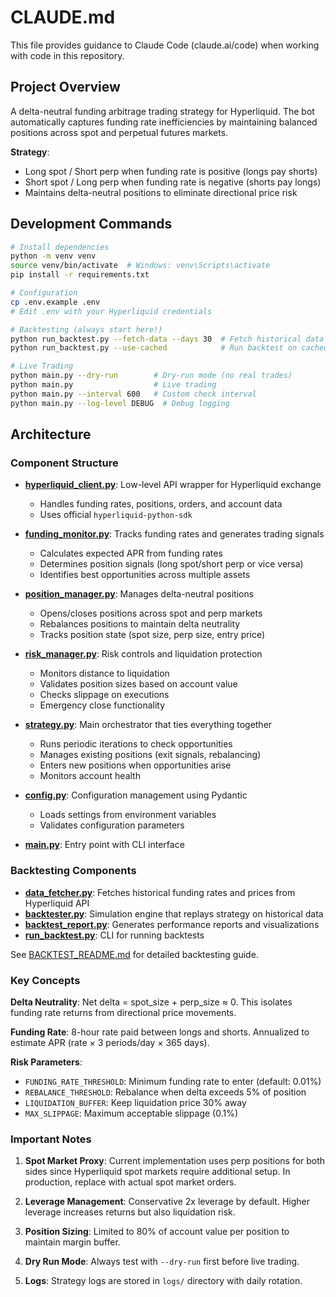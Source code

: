 # CLAUDE.md

This file provides guidance to Claude Code (claude.ai/code) when working with code in this repository.

## Project Overview

A delta-neutral funding arbitrage trading strategy for Hyperliquid. The bot automatically captures funding rate inefficiencies by maintaining balanced positions across spot and perpetual futures markets.

**Strategy**:
- Long spot / Short perp when funding rate is positive (longs pay shorts)
- Short spot / Long perp when funding rate is negative (shorts pay longs)
- Maintains delta-neutral positions to eliminate directional price risk

## Development Commands

```bash
# Install dependencies
python -m venv venv
source venv/bin/activate  # Windows: venv\Scripts\activate
pip install -r requirements.txt

# Configuration
cp .env.example .env
# Edit .env with your Hyperliquid credentials

# Backtesting (always start here!)
python run_backtest.py --fetch-data --days 30  # Fetch historical data
python run_backtest.py --use-cached            # Run backtest on cached data

# Live Trading
python main.py --dry-run        # Dry-run mode (no real trades)
python main.py                  # Live trading
python main.py --interval 600   # Custom check interval
python main.py --log-level DEBUG  # Debug logging
```

## Architecture

### Component Structure

- **[hyperliquid_client.py](hyperliquid_client.py)**: Low-level API wrapper for Hyperliquid exchange
  - Handles funding rates, positions, orders, and account data
  - Uses official `hyperliquid-python-sdk`

- **[funding_monitor.py](funding_monitor.py)**: Tracks funding rates and generates trading signals
  - Calculates expected APR from funding rates
  - Determines position signals (long spot/short perp or vice versa)
  - Identifies best opportunities across multiple assets

- **[position_manager.py](position_manager.py)**: Manages delta-neutral positions
  - Opens/closes positions across spot and perp markets
  - Rebalances positions to maintain delta neutrality
  - Tracks position state (spot size, perp size, entry price)

- **[risk_manager.py](risk_manager.py)**: Risk controls and liquidation protection
  - Monitors distance to liquidation
  - Validates position sizes based on account value
  - Checks slippage on executions
  - Emergency close functionality

- **[strategy.py](strategy.py)**: Main orchestrator that ties everything together
  - Runs periodic iterations to check opportunities
  - Manages existing positions (exit signals, rebalancing)
  - Enters new positions when opportunities arise
  - Monitors account health

- **[config.py](config.py)**: Configuration management using Pydantic
  - Loads settings from environment variables
  - Validates configuration parameters

- **[main.py](main.py)**: Entry point with CLI interface

### Backtesting Components

- **[data_fetcher.py](data_fetcher.py)**: Fetches historical funding rates and prices from Hyperliquid API
- **[backtester.py](backtester.py)**: Simulation engine that replays strategy on historical data
- **[backtest_report.py](backtest_report.py)**: Generates performance reports and visualizations
- **[run_backtest.py](run_backtest.py)**: CLI for running backtests

See [BACKTEST_README.md](BACKTEST_README.md) for detailed backtesting guide.

### Key Concepts

**Delta Neutrality**: Net delta = spot_size + perp_size ≈ 0. This isolates funding rate returns from directional price movements.

**Funding Rate**: 8-hour rate paid between longs and shorts. Annualized to estimate APR (rate × 3 periods/day × 365 days).

**Risk Parameters**:
- `FUNDING_RATE_THRESHOLD`: Minimum funding rate to enter (default: 0.01%)
- `REBALANCE_THRESHOLD`: Rebalance when delta exceeds 5% of position
- `LIQUIDATION_BUFFER`: Keep liquidation price 30% away
- `MAX_SLIPPAGE`: Maximum acceptable slippage (0.1%)

### Important Notes

1. **Spot Market Proxy**: Current implementation uses perp positions for both sides since Hyperliquid spot markets require additional setup. In production, replace with actual spot market orders.

2. **Leverage Management**: Conservative 2x leverage by default. Higher leverage increases returns but also liquidation risk.

3. **Position Sizing**: Limited to 80% of account value per position to maintain margin buffer.

4. **Dry Run Mode**: Always test with `--dry-run` first before live trading.

5. **Logs**: Strategy logs are stored in `logs/` directory with daily rotation.
